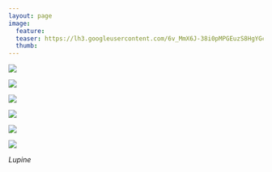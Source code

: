 ```yaml
---
layout: page
image:
  feature:
  teaser: https://lh3.googleusercontent.com/6v_MmX6J-38i0pMPGEuzS8HgYGcqS8ka8dsbi97xPF4=w245
  thumb:
---
```


[![](https://lh3.googleusercontent.com/-qdS_qmifd2piQdXxmRK0DoB5TNTYtWGoexa9cIiTyA=w800)](https://lh3.googleusercontent.com/-qdS_qmifd2piQdXxmRK0DoB5TNTYtWGoexa9cIiTyA=s0)

[![](https://lh3.googleusercontent.com/Cw8pb56pR3vNMY5X8pwfWzULvgBlp0T8M__HlnY6Qtw=w800)](https://lh3.googleusercontent.com/Cw8pb56pR3vNMY5X8pwfWzULvgBlp0T8M__HlnY6Qtw=s0)

[![](https://lh3.googleusercontent.com/lLtMun8mD_46eTlc6Tt_4iZ7D7udthZaKVivXjtmsbQ=w800)](https://lh3.googleusercontent.com/lLtMun8mD_46eTlc6Tt_4iZ7D7udthZaKVivXjtmsbQ=s0)

[![](https://lh3.googleusercontent.com/-PMIsbPPimfFfh6KkgYbbdFNGIySHBLYt9vN8c4f018=w800)](https://lh3.googleusercontent.com/-PMIsbPPimfFfh6KkgYbbdFNGIySHBLYt9vN8c4f018=s0)

[![](https://lh3.googleusercontent.com/8wGAEJ5RR43JjzGdi7GLNsqRuT9mO4gfzWVkxH91gq0=w800)](https://lh3.googleusercontent.com/8wGAEJ5RR43JjzGdi7GLNsqRuT9mO4gfzWVkxH91gq0=s0)

[![](https://lh3.googleusercontent.com/nR_ugNgcBzRk8H4LIOeg5yG2dWCpgFYl-f3q_ezeWN0=w800)](https://lh3.googleusercontent.com/nR_ugNgcBzRk8H4LIOeg5yG2dWCpgFYl-f3q_ezeWN0=s0)

*Lupine*

